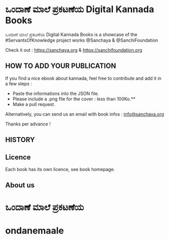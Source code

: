 # ಒಂದಾಣೆ ಮಾಲೆ ಪ್ರಕಟಣೆಯ Digital Kannada Books

ಒಂದಾಣೆ ಮಾಲೆ ಪ್ರಕಟಣೆಯ Digital Kannada Books is a showcase of the #ServantsOfKnowledge project works @Sanchaya & @SanchiFoundation

Check it out : https://sanchaya.org & https://sanchifoundation.org

## HOW TO ADD YOUR PUBLICATION

If you find a nice ebook about kannada, feel free to contribute and add it in a few steps :

- Paste the informations into the JSON file.
- Please include a .png file for the cover : less than 100Ko.**
- Make a pull request.

Alternatively, you can send us an email with book infos : info@sanchaya.org

Thanks per advance !

## HISTORY


## Licence

Each book has its own licence, see book homepage.

## About us
# ಒಂದಾಣೆ ಮಾಲೆ ಪ್ರಕಟಣೆಯ
# ondanemaale
